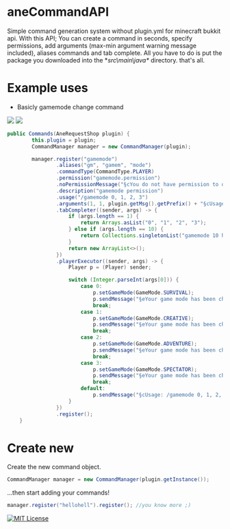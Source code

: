 # aneCommandAPI
Simple command generation system without plugin.yml for minecraft bukkit api.
With this API; You can create a command in seconds, specify permissions, add arguments (max-min argument warning message included), aliases commands and tab complete. All you have to do is put the package you downloaded into the **src\main\java\** directory. that's all.

# Example uses
* Basicly gamemode change command

![](https://github.com/therealthread/aneCommandAPI/blob/main/gmchange.png?raw=true)
![](https://github.com/therealthread/aneCommandAPI/blob/main/tabcomp.png?raw=true)

```java
public Commands(AneRequestShop plugin) {
        this.plugin = plugin;
        CommandManager manager = new CommandManager(plugin);

        manager.register("gamemode")
                .aliases("gm", "gamem", "mode")
                .commandType(CommandType.PLAYER)
                .permission("gamemode.permission")
                .noPermissionMessage("§cYou do not have permission to open this shop!")
                .description("gamemode permission")
                .usage("/gamemode 0, 1, 2, 3")
                .arguments(1, 1, plugin.getMsg().getPrefix() + "§cUsage: /gamemode 0, 1, 2, 3")
                .tabCompleter((sender, args) -> {
                    if (args.length == 1) {
                        return Arrays.asList("0", "1", "2", "3");
                    } else if (args.length == 10) {
                        return Collections.singletonList("gamemode 10 huh?");
                    }
                    return new ArrayList<>();
                })
                .playerExecutor((sender, args) -> {
                    Player p = (Player) sender;

                    switch (Integer.parseInt(args[0])) {
                        case 0:
                            p.setGameMode(GameMode.SURVIVAL);
                            p.sendMessage("§eYour game mode has been changed to §asurvival!");
                            break;
                        case 1:
                            p.setGameMode(GameMode.CREATIVE);
                            p.sendMessage("§eYour game mode has been changed to §acreative!");
                            break;
                        case 2:
                            p.setGameMode(GameMode.ADVENTURE);
                            p.sendMessage("§eYour game mode has been changed to §aadventure!");
                            break;
                        case 3:
                            p.setGameMode(GameMode.SPECTATOR);
                            p.sendMessage("§eYour game mode has been changed to §aspectator!");
                            break;
                        default:
                            p.sendMessage("§cUsage: /gamemode 0, 1, 2, 3");
                    }
                })
                .register();
    }
```

# Create new

Create the new command object.

```java
CommandManager manager = new CommandManager(plugin.getInstance());
```

...then start adding your commands!
```java
manager.register("hellohell").register(); //you know more ;)

```

[![MIT License](https://img.shields.io/badge/License-MIT-green.svg)](https://choosealicense.com/licenses/mit/)

  
